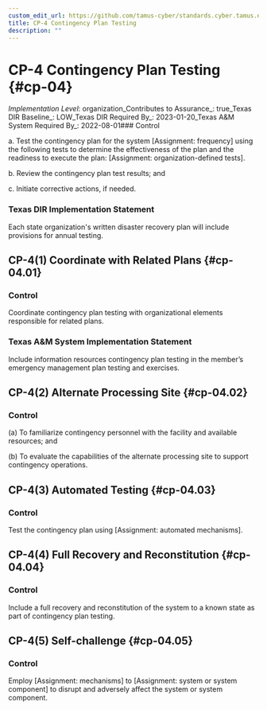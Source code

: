 ```yaml
---
custom_edit_url: https://github.com/tamus-cyber/standards.cyber.tamus.edu/tree/main/static/content/tamus.edu/TAMUS_profile.xml
title: CP-4 Contingency Plan Testing
description: ""
---
```


# CP-4 Contingency Plan Testing {#cp-04}

_Implementation Level_: organization_Contributes to Assurance_: true_Texas DIR Baseline_: LOW_Texas DIR Required By_: 2023-01-20_Texas A&M System Required By_: 2022-08-01### Control

a. Test the contingency plan for the system [Assignment: frequency] using the following tests to determine the effectiveness of the plan and the readiness to execute the plan: [Assignment: organization-defined tests].

b. Review the contingency plan test results; and

c. Initiate corrective actions, if needed.

### Texas DIR Implementation Statement

Each state organization's written disaster recovery plan will include provisions for annual testing.

## CP-4(1) Coordinate with Related Plans {#cp-04.01}

### Control

Coordinate contingency plan testing with organizational elements responsible for related plans.

### Texas A&M System Implementation Statement

Include information resources contingency plan testing in the member’s emergency management plan testing and exercises.

## CP-4(2) Alternate Processing Site {#cp-04.02}

### Control

(a) To familiarize contingency personnel with the facility and available resources; and

(b) To evaluate the capabilities of the alternate processing site to support contingency operations.

## CP-4(3) Automated Testing {#cp-04.03}

### Control

Test the contingency plan using [Assignment: automated mechanisms].

## CP-4(4) Full Recovery and Reconstitution {#cp-04.04}

### Control

Include a full recovery and reconstitution of the system to a known state as part of contingency plan testing.

## CP-4(5) Self-challenge {#cp-04.05}

### Control

Employ [Assignment: mechanisms] to [Assignment: system or system component] to disrupt and adversely affect the system or system component.

